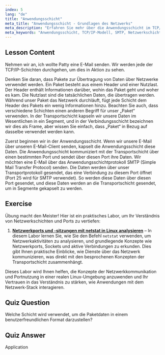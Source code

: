 ```yaml
---
index: 5
lang: "de"
title: "Anwendungsschicht"
meta_title: "Anwendungsschicht - Grundlagen des Netzwerks"
meta_description: "Erfahren Sie mehr über die Anwendungsschicht im TCP/IP-Modell, wie sie Daten für E-Mails (SMTP) verarbeitet und welche Rolle sie bei der Netzwerkkommunikation spielt. Verstehen Sie Netzwerkschichten."
meta_keywords: "Anwendungsschicht, TCP/IP-Modell, SMTP, Netzwerkschichten, Linux-Netzwerk, Anfänger-Tutorial, Netzwerkkommunikation"
---
```


## Lesson Content

Nehmen wir an, ich wollte Patty eine E-Mail senden. Wir werden jede der TCP/IP-Schichten durchgehen, um dies in Aktion zu sehen.

Denken Sie daran, dass Pakete zur Übertragung von Daten über Netzwerke verwendet werden. Ein Paket besteht aus einem Header und einer Nutzlast. Der Header enthält Informationen darüber, wohin das Paket geht und woher es kam. Die Nutzlast sind die tatsächlichen Daten, die übertragen werden. Während unser Paket das Netzwerk durchläuft, fügt jede Schicht dem Header des Pakets ein wenig Informationen hinzu. Beachten Sie auch, dass verschiedene Schichten einen anderen Begriff für unser „Paket“ verwenden. In der Transportschicht kapseln wir unsere Daten im Wesentlichen in ein Segment, und in der Verbindungsschicht bezeichnen wir dies als Frame, aber wissen Sie einfach, dass „Paket“ in Bezug auf dasselbe verwendet werden kann.

Zuerst beginnen wir in der Anwendungsschicht. Wenn wir unsere E-Mail über unseren E-Mail-Client senden, kapselt die Anwendungsschicht diese Daten. Die Anwendungsschicht kommuniziert mit der Transportschicht über einen bestimmten Port und sendet über diesen Port ihre Daten. Wir möchten eine E-Mail über das Anwendungsschichtprotokoll SMTP (Simple Mail Transfer Protocol) senden. Die Daten werden über unser Transportprotokoll gesendet, das eine Verbindung zu diesem Port öffnet (Port 25 wird für SMTP verwendet). So werden diese Daten über diesen Port gesendet, und diese Daten werden an die Transportschicht gesendet, um in Segmente gekapselt zu werden.

## Exercise

Übung macht den Meister! Hier ist ein praktisches Labor, um Ihr Verständnis von Netzwerkschichten und Ports zu vertiefen:

1. **[Netzwerkports und -sitzungen mit netstat in Linux analysieren](https://labex.io/de/labs/comptia-analyze-network-ports-and-sessions-with-netstat-in-linux-592741)** – In diesem Labor lernen Sie, wie Sie den Befehl `netstat` verwenden, um Netzwerkaktivitäten zu analysieren, und grundlegende Konzepte wie Netzwerkports, Sockets und aktive Verbindungen zu erkunden. Dies gibt Ihnen praktische Einblicke, wie Dienste über das Netzwerk kommunizieren, was direkt mit den besprochenen Konzepten der Transportschicht zusammenhängt.

Dieses Labor wird Ihnen helfen, die Konzepte der Netzwerkkommunikation und Portnutzung in einer realen Linux-Umgebung anzuwenden und Ihr Vertrauen in das Verständnis zu stärken, wie Anwendungen mit dem Netzwerk-Stack interagieren.

## Quiz Question

Welche Schicht wird verwendet, um die Paketdaten in einem benutzerfreundlichen Format darzustellen?

## Quiz Answer

Application
